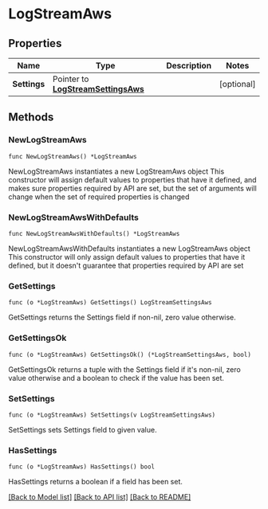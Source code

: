 # LogStreamAws

## Properties

Name | Type | Description | Notes
------------ | ------------- | ------------- | -------------
**Settings** | Pointer to [**LogStreamSettingsAws**](LogStreamSettingsAws.md) |  | [optional] 

## Methods

### NewLogStreamAws

`func NewLogStreamAws() *LogStreamAws`

NewLogStreamAws instantiates a new LogStreamAws object
This constructor will assign default values to properties that have it defined,
and makes sure properties required by API are set, but the set of arguments
will change when the set of required properties is changed

### NewLogStreamAwsWithDefaults

`func NewLogStreamAwsWithDefaults() *LogStreamAws`

NewLogStreamAwsWithDefaults instantiates a new LogStreamAws object
This constructor will only assign default values to properties that have it defined,
but it doesn't guarantee that properties required by API are set

### GetSettings

`func (o *LogStreamAws) GetSettings() LogStreamSettingsAws`

GetSettings returns the Settings field if non-nil, zero value otherwise.

### GetSettingsOk

`func (o *LogStreamAws) GetSettingsOk() (*LogStreamSettingsAws, bool)`

GetSettingsOk returns a tuple with the Settings field if it's non-nil, zero value otherwise
and a boolean to check if the value has been set.

### SetSettings

`func (o *LogStreamAws) SetSettings(v LogStreamSettingsAws)`

SetSettings sets Settings field to given value.

### HasSettings

`func (o *LogStreamAws) HasSettings() bool`

HasSettings returns a boolean if a field has been set.


[[Back to Model list]](../README.md#documentation-for-models) [[Back to API list]](../README.md#documentation-for-api-endpoints) [[Back to README]](../README.md)


